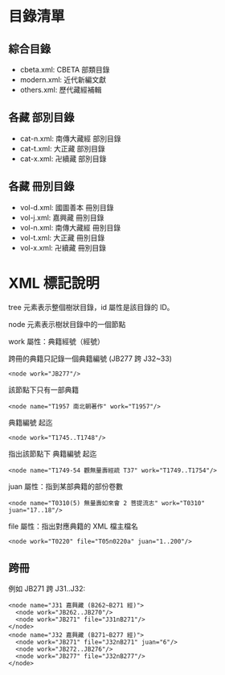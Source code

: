 # 目錄清單

## 綜合目錄

* cbeta.xml: CBETA 部類目錄
* modern.xml: 近代新編文獻
* others.xml: 歷代藏經補輯

## 各藏 部別目錄

* cat-n.xml: 南傳大藏經 部別目錄
* cat-t.xml: 大正藏 部別目錄
* cat-x.xml: 卍續藏 部別目錄

## 各藏 冊別目錄

* vol-d.xml: 國圖善本 冊別目錄
* vol-j.xml: 嘉興藏 冊別目錄
* vol-n.xml: 南傳大藏經 冊別目錄
* vol-t.xml: 大正藏 冊別目錄
* vol-x.xml: 卍續藏 冊別目錄

# XML 標記說明

tree 元素表示整個樹狀目錄，id 屬性是該目錄的 ID。

node 元素表示樹狀目錄中的一個節點

work 屬性：典籍經號（經號）

跨冊的典籍只記錄一個典籍編號 (JB277 跨 J32~33)

	<node work="JB277"/>

該節點下只有一部典籍

	<node name="T1957 南北朝著作" work="T1957"/>

典籍編號 起迄

	<node work="T1745..T1748"/>

指出該節點下 典籍編號 起迄

	<node name="T1749-54 觀無量壽經疏 T37" work="T1749..T1754"/>

juan 屬性：指到某部典籍的部份卷數

	<node name="T0310(5) 無量壽如來會 2 菩提流志" work="T0310" juan="17..18"/>

file 屬性：指出對應典籍的 XML 檔主檔名

	<node work="T0220" file="T05n0220a" juan="1..200"/>


## 跨冊

例如 JB271 跨 J31..J32:

    <node name="J31 嘉興藏 (B262~B271 經)">
      <node work="JB262..JB270"/>
      <node work="JB271" file="J31nB271"/>
    </node>
    <node name="J32 嘉興藏 (B271~B277 經)">
      <node work="JB271" file="J32nB271" juan="6"/>
      <node work="JB272..JB276"/>
      <node work="JB277" file="J32nB277"/>
    </node>
